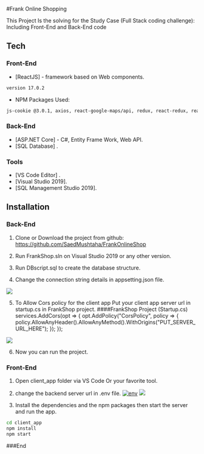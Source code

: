 #Frank Online Shopping 


This Project Is the solving for the Study Case (Full Stack coding challenge):
Including Front-End and Back-End code

## Tech


### Front-End

- [ReactJS] -  framework based on Web components.
```sh
version 17.0.2 
```
-  NPM Packages Used:
```sh
js-cookie @3.0.1, axios, react-google-maps/api, redux, react-redux, react-router-dom, redux-thunk
```

### Back-End
- [ASP.NET Core] - C#, Entity Frame Work, Web API.
- [SQL Database] .

### Tools
- [VS Code Editor] .
- [Visual Studio 2019].
- [SQL Management Studio 2019].


## Installation

### Back-End

1. Clone or Download the project from github: https://github.com/SaedMushtaha/FrankOnlineShop

2. Run FrankShop.sln on Visual Studio 2019 or any other version.
3. Run DBscript.sql to create the database structure.
4. Change the connection string details in appsetting.json file.

[![](https://hadeef.com/saedmushtaha/connection.png)](https://hadeef.com/saedmushtaha/connection.png)

5. To Allow Cors policy for the client app Put your client app server url in startup.cs in FrankShop project.
####FrankShop Project (Startup.cs)
         services.AddCors(opt =>
            {
                opt.AddPolicy("CorsPolicy", policy =>
                {
                    policy.AllowAnyHeader().AllowAnyMethod().WithOrigins("PUT_SERVER_URL_HERE");
                });
            });

[![](https://hadeef.com/saedmushtaha/ooo.png)](https://hadeef.com/saedmushtaha/ooo.png)

6. Now you can run the project.


### Front-End

1. Open client_app folder via VS Code Or your favorite tool.
2. change the backend server url in .env file.
[![env](https://hadeef.com/saedmushtaha/env%20change.png "env")](https://hadeef.com/saedmushtaha/env%20change.png "env")
[![](https://hadeef.com/saedmushtaha/envc.png)](https://hadeef.com/saedmushtaha/envc.png)

3. Install the dependencies and the npm packages then start the server and run the app.

```sh
cd client_app
npm install
npm start
```

###End
